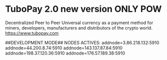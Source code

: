 # TuboPay 2.0 new version ONLY POW
Decentralized Peer to Peer Universal currency as a payment method for miners, developers, manufacturers and distributors of the crypto world.
https://www.tubopay.com

##DEVELOPMENT MODE##
NODES ACTIVES:
addnode=3.86.218.132:5910
addnode=44.200.8.74:5910
addnode=143.137.87.84:5910
addnode=198.37.120.36:5910
addnode=176.57.189.38:5910
<!--
**TuboPay/TuboPay** is a ✨ _special_ ✨ repository because its `README.md` (this file) appears on your GitHub profile.

Here are some ideas to get you started:

- 🔭 I’m currently working on ...
- 🌱 I’m currently learning ...
- 👯 I’m looking to collaborate on ...
- 🤔 I’m looking for help with ...
- 💬 Ask me about ...
- 📫 How to reach me: ...
- 😄 Pronouns: ...
- ⚡ Fun fact: ...
-->
